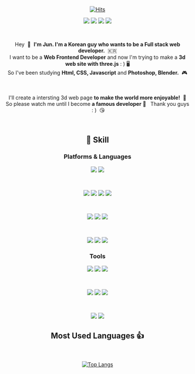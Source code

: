 


<div align="center">
  
<br/>
  
[![Hits](https://hits.seeyoufarm.com/api/count/incr/badge.svg?url=https%3A%2F%2Fgithub.com%2FJunbro0708&count_bg=%232CE7E1&title_bg=%2300B1FF&icon=&icon_color=%23DBDBDB&title=hits&edge_flat=true)](https://github.com/Junbro0708)
 

<img src="https://img.shields.io/badge/Blog-03C75A?style=flat-square&logo=Naver&logoColor=white&link=https://blog.naver.com/aktm708"/> <img src="https://img.shields.io/badge/aktm708@naver.com-EA4335?style=flat-square&logo=Gmail&logoColor=white&link=mailto:aktm708@naver.com"/> <img src="https://img.shields.io/badge/junbro_0708-E4405F?style=flat-square&logo=Instagram&logoColor=white&link=https://www.instagram.com/junbro_0708"/> <img src="https://img.shields.io/badge/aktm708-1877F2?style=flat-square&logo=FaceBook&logoColor=white&link=https://www.facebook.com/aktm708"/> 

<br/>

Hey &nbsp;👋&nbsp;&nbsp;**I'm Jun. I'm a Korean guy who wants to be a Full stack web developer.** &nbsp;🇰🇷         
I want to be a **Web Frontend Developer** and now I'm trying to make a **3d web site with three.js**&nbsp;: )&nbsp;🖥</br> 
So I've been studying **Html, CSS, Javascript** and **Photoshop, Blender.** &nbsp;🎮

<br/>

I'll create a intersting 3d web page **to make the world more enjoyable!** &nbsp;🤣   
So please watch me until I become **a famous developer** 🙏 &nbsp; Thank you guys &nbsp;: ) &nbsp;😘

<br/>

## 💪&nbsp;Skill

### Platforms & Languages

<img src="https://img.shields.io/badge/CS-50BCDF?style=flat-square&logo=c&logoColor=white"/> <img src="https://img.shields.io/badge/CPP-00599C?style=flat-square&logo=c%2B%2B&logoColor=white"/>

</br>

<img src="https://img.shields.io/badge/HTML5-E34F26?style=flat-square&logo=HTML5&logoColor=white"/> <img src="https://img.shields.io/badge/CSS3-1572B6?style=flat-square&logo=CSS3&logoColor=white"/> <img src="https://img.shields.io/badge/Bootstrap-7952B3?style=flat-square&logo=Bootstrap&logoColor=white"/> <img src="https://img.shields.io/badge/Tailwind_CSS-06B6D4?style=flat-square&logo=Tailwind-CSS&logoColor=white"/>

</br>

<img src="https://img.shields.io/badge/JavaScript-F7DF1E?style=flat-square&logo=JavaScript&logoColor=white"/> <img src="https://img.shields.io/badge/React.js-61DAFB?style=flat-square&logo=React&logoColor=white"/> <img src="https://img.shields.io/badge/Three.js-000000?style=flat-square&logo=Three.js&logoColor=white"/>

</br>

<img src="https://img.shields.io/badge/PHP-777BB4?style=flat-square&logo=PHP&logoColor=white"/> <img src="https://img.shields.io/badge/Python-3776AB?style=flat-square&logo=Python&logoColor=white"/> <img src="https://img.shields.io/badge/Node.js-339933?style=flat-square&logo=Node.js&logoColor=white"/>

### Tools

<img src="https://img.shields.io/badge/Unity-000000?style=flat-square&logo=Unity&logoColor=white"/> <img src="https://img.shields.io/badge/Blender-F5792A?style=flat-square&logo=Blender&logoColor=white"/> <img src="https://img.shields.io/badge/Adobe_Photoshop-31A8FF?style=flat-square&logo=Adobe-Photoshop&logoColor=white"/>
  
<br/>

<img src="https://img.shields.io/badge/Visual_Studio_Code-007ACC?style=flat-square&logo=Visual-Studio-Code&logoColor=white"/> <img src="https://img.shields.io/badge/Git-F05032?style=flat-square&logo=Git&logoColor=white"/> <img src="https://img.shields.io/badge/GitHub-181717?style=flat-square&logo=GitHub&logoColor=white"/>

</br>

<img src="https://img.shields.io/badge/LeetCode-FFA116?style=flat-square&logo=LeetCode&logoColor=white"/> <img src="https://img.shields.io/badge/CLion-000000?style=flat-square&logo=Clion&logoColor=white"/>

  
## Most Used Languages&nbsp;👍 
  
<br/>

[![Top Langs](https://github-readme-stats.vercel.app/api/top-langs/?username=Junbro0708&layout=compact)](https://github.com/Junbro0708)
</div>





